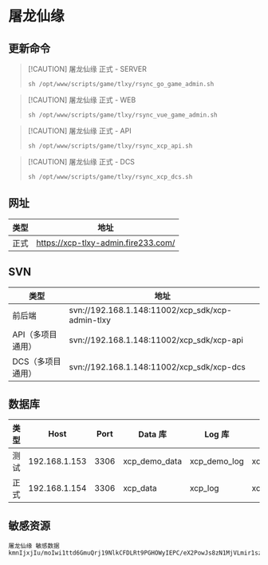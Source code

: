 # 屠龙仙缘

## 更新命令

> [!CAUTION] 屠龙仙缘
> 正式 - SERVER
> ``` shell
> sh /opt/www/scripts/game/tlxy/rsync_go_game_admin.sh
> ```

> [!CAUTION] 屠龙仙缘
> 正式 - WEB
> ``` shell
> sh /opt/www/scripts/game/tlxy/rsync_vue_game_admin.sh
> ```

> [!CAUTION] 屠龙仙缘
> 正式 - API
> ``` shell
> sh /opt/www/scripts/game/tlxy/rsync_xcp_api.sh
> ```

> [!CAUTION] 屠龙仙缘
> 正式 - DCS
> ``` shell
> sh /opt/www/scripts/game/tlxy/rsync_xcp_dcs.sh
> ```

## 网址

| 类型 | 地址                                  |
| ---- | ------------------------------------- |
| 正式 | <https://xcp-tlxy-admin.fire233.com/> |


## SVN

| 类型              | 地址                                             |
| ----------------- | ------------------------------------------------ |
| 前后端            | svn://192.168.1.148:11002/xcp_sdk/xcp-admin-tlxy |
| API（多项目通用） | svn://192.168.1.148:11002/xcp_sdk/xcp-api        |
| DCS（多项目通用） | svn://192.168.1.148:11002/xcp_sdk/xcp-dcs        |


## 数据库

| 类型 | Host          | Port | Data 库       | Log 库       | Site 库       |
| ---- | ------------- | ---- | ------------- | ------------ | ------------- |
| 测试 | 192.168.1.153 | 3306 | xcp_demo_data | xcp_demo_log | xcp_demo_site |
| 正式 | 192.168.1.154 | 3306 | xcp_data      | xcp_log      | xcp_site      |


## 敏感资源
```
屠龙仙缘 敏感数据
kmnIjxjIu/moIwi1ttd6GmuQrj19NlkCFDLRt9PGHOWyIEPC/eX2PowJs8zN1MjVLmir1sz24LtKPtCIQ0Y71wqVkQedUdiB9c6Rf8HrOwVZ5RSqlpEF9RFxdj9ZMmJWwtq42WaVmvPLghOp/95bBjazGyrKy9nLmc5+5r7+4zjOenG7b7trtC9XVE28EtALoyTFSWxRsP2+JJ+woPgneg5TZHPRii/5f3qpcnCiOIlZG2XLFFXvOoCH64xoq9TzLP13AvHFwJ5+pXxhoKgk629Q0M8VnrndqYK6/EDq8h81
```